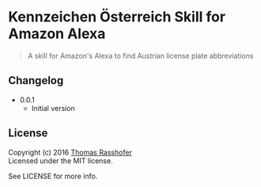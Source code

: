 # Kennzeichen Österreich Skill for Amazon Alexa

> A skill for Amazon's Alexa to find Austrian license plate abbreviations

## Changelog

* 0.0.1
  * Initial version

## License

Copyright (c) 2016 [Thomas Rasshofer](http://thomasrasshofer.com/)  
Licensed under the MIT license.

See LICENSE for more info.
